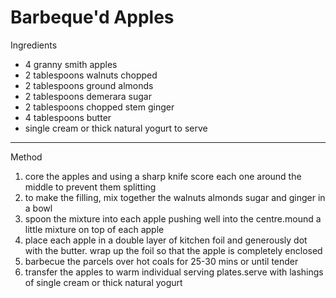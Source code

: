 # Barbeque'd Apples

Ingredients

-   4 granny smith apples
-   2 tablespoons walnuts chopped
-   2 tablespoons ground almonds
-   2 tablespoons demerara sugar
-   2 tablespoons chopped stem ginger
-   4 tablespoons butter
-   single cream or thick natural yogurt to serve

--------------------------------------------------------------------------------

Method

1.  core the apples and using a sharp knife score each one around the middle to
    prevent them splitting
2.  to make the filling, mix together the walnuts almonds sugar and ginger in a
    bowl
3.  spoon the mixture into each apple pushing well into the centre.mound a
    little mixture on top of each apple
4.  place each apple in a double layer of kitchen foil and generously dot with
    the butter. wrap up the foil so that the apple is completely enclosed
5.  barbecue the parcels over hot coals for 25-30 mins or until tender
6.  transfer the apples to warm individual serving plates.serve with lashings of
    single cream or thick natural yogurt
